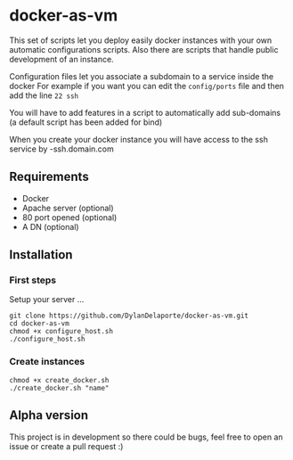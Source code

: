 # docker-as-vm

This set of scripts let you deploy easily docker instances with your own automatic configurations scripts. Also there are scripts that handle public development of an instance.

Configuration files let you associate a subdomain to a service inside the docker
For example if you want you can edit the `config/ports` file and then add the line `22 ssh`

You will have to add features in a script to automatically add sub-domains (a default script has been added for bind)

When you create your docker instance you will have access to the ssh service by <name-of-the-instance>-ssh.domain.com

## Requirements

- Docker
- Apache server (optional)
- 80 port opened (optional)
- A DN (optional)

## Installation
### First steps
Setup your server ...
~~~~
git clone https://github.com/DylanDelaporte/docker-as-vm.git
cd docker-as-vm
chmod +x configure_host.sh
./configure_host.sh
~~~~

### Create instances
~~~~
chmod +x create_docker.sh
./create_docker.sh "name"
~~~~

## Alpha version

This project is in development so there could be bugs, feel free to open an issue or create a pull request :)


